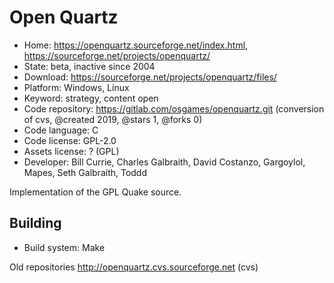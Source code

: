 # Open Quartz

- Home: https://openquartz.sourceforge.net/index.html, https://sourceforge.net/projects/openquartz/
- State: beta, inactive since 2004
- Download: https://sourceforge.net/projects/openquartz/files/
- Platform: Windows, Linux
- Keyword: strategy, content open
- Code repository: https://gitlab.com/osgames/openquartz.git (conversion of cvs, @created 2019, @stars 1, @forks 0)
- Code language: C
- Code license: GPL-2.0
- Assets license: ? (GPL)
- Developer: Bill Currie, Charles Galbraith, David Costanzo, Gargoylol, Mapes, Seth Galbraith, Toddd

Implementation of the GPL Quake source.

## Building

- Build system: Make

Old repositories http://openquartz.cvs.sourceforge.net (cvs)